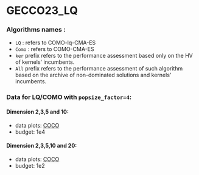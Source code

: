 # GECCO23_LQ


### Algorithms names :
- `LQ` : refers to COMO-lq-CMA-ES
- `Como` : refers to COMO-CMA-ES
- `ker` prefix refers to the performance assessment based only on the HV of kernels' incumbents.
- `All` prefix refers to the performance assessment of such algorithm based on the archive of non-dominated solutions and kernels' incumbents.
### Data for LQ/COMO with `popsize_factor=4`:
#### Dimension 2,3,5 and 10:
- data plots: [COCO](P4K10\MUTLI_DIM\index.html)
- budget: 1e4
#### Dimension 2,3,5,10 and 20:
- data plots: [COCO](data_1\index.html)
- budget: 1e2